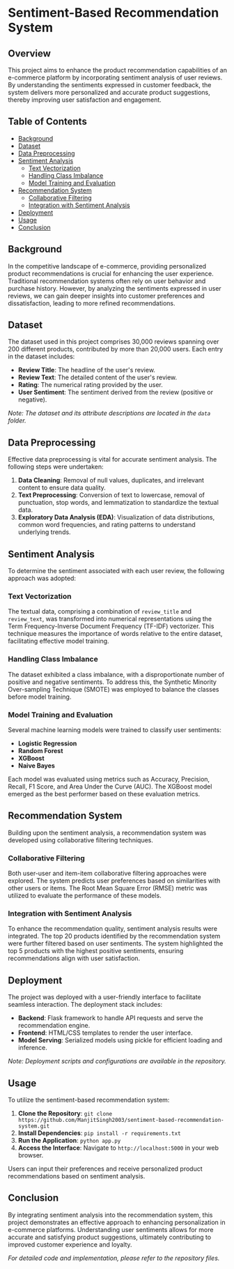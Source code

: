 # Sentiment-Based Recommendation System

## Overview

This project aims to enhance the product recommendation capabilities of an e-commerce platform by incorporating sentiment analysis of user reviews. By understanding the sentiments expressed in customer feedback, the system delivers more personalized and accurate product suggestions, thereby improving user satisfaction and engagement.

## Table of Contents

- [Background](#background)
- [Dataset](#dataset)
- [Data Preprocessing](#data-preprocessing)
- [Sentiment Analysis](#sentiment-analysis)
  - [Text Vectorization](#text-vectorization)
  - [Handling Class Imbalance](#handling-class-imbalance)
  - [Model Training and Evaluation](#model-training-and-evaluation)
- [Recommendation System](#recommendation-system)
  - [Collaborative Filtering](#collaborative-filtering)
  - [Integration with Sentiment Analysis](#integration-with-sentiment-analysis)
- [Deployment](#deployment)
- [Usage](#usage)
- [Conclusion](#conclusion)

## Background

In the competitive landscape of e-commerce, providing personalized product recommendations is crucial for enhancing the user experience. Traditional recommendation systems often rely on user behavior and purchase history. However, by analyzing the sentiments expressed in user reviews, we can gain deeper insights into customer preferences and dissatisfaction, leading to more refined recommendations.

## Dataset

The dataset used in this project comprises 30,000 reviews spanning over 200 different products, contributed by more than 20,000 users. Each entry in the dataset includes:

- **Review Title**: The headline of the user's review.
- **Review Text**: The detailed content of the user's review.
- **Rating**: The numerical rating provided by the user.
- **User Sentiment**: The sentiment derived from the review (positive or negative).

*Note: The dataset and its attribute descriptions are located in the `data` folder.*

## Data Preprocessing

Effective data preprocessing is vital for accurate sentiment analysis. The following steps were undertaken:

1. **Data Cleaning**: Removal of null values, duplicates, and irrelevant content to ensure data quality.
2. **Text Preprocessing**: Conversion of text to lowercase, removal of punctuation, stop words, and lemmatization to standardize the textual data.
3. **Exploratory Data Analysis (EDA)**: Visualization of data distributions, common word frequencies, and rating patterns to understand underlying trends.

## Sentiment Analysis

To determine the sentiment associated with each user review, the following approach was adopted:

### Text Vectorization

The textual data, comprising a combination of `review_title` and `review_text`, was transformed into numerical representations using the Term Frequency-Inverse Document Frequency (TF-IDF) vectorizer. This technique measures the importance of words relative to the entire dataset, facilitating effective model training.

### Handling Class Imbalance

The dataset exhibited a class imbalance, with a disproportionate number of positive and negative sentiments. To address this, the Synthetic Minority Over-sampling Technique (SMOTE) was employed to balance the classes before model training.

### Model Training and Evaluation

Several machine learning models were trained to classify user sentiments:

- **Logistic Regression**
- **Random Forest**
- **XGBoost**
- **Naive Bayes**

Each model was evaluated using metrics such as Accuracy, Precision, Recall, F1 Score, and Area Under the Curve (AUC). The XGBoost model emerged as the best performer based on these evaluation metrics.

## Recommendation System

Building upon the sentiment analysis, a recommendation system was developed using collaborative filtering techniques.

### Collaborative Filtering

Both user-user and item-item collaborative filtering approaches were explored. The system predicts user preferences based on similarities with other users or items. The Root Mean Square Error (RMSE) metric was utilized to evaluate the performance of these models.

### Integration with Sentiment Analysis

To enhance the recommendation quality, sentiment analysis results were integrated. The top 20 products identified by the recommendation system were further filtered based on user sentiments. The system highlighted the top 5 products with the highest positive sentiments, ensuring recommendations align with user satisfaction.

## Deployment

The project was deployed with a user-friendly interface to facilitate seamless interaction. The deployment stack includes:

- **Backend**: Flask framework to handle API requests and serve the recommendation engine.
- **Frontend**: HTML/CSS templates to render the user interface.
- **Model Serving**: Serialized models using pickle for efficient loading and inference.

*Note: Deployment scripts and configurations are available in the repository.*

## Usage

To utilize the sentiment-based recommendation system:

1. **Clone the Repository**: `git clone https://github.com/ManjitSingh2003/sentiment-based-recommendation-system.git`
2. **Install Dependencies**: `pip install -r requirements.txt`
3. **Run the Application**: `python app.py`
4. **Access the Interface**: Navigate to `http://localhost:5000` in your web browser.

Users can input their preferences and receive personalized product recommendations based on sentiment analysis.

## Conclusion

By integrating sentiment analysis into the recommendation system, this project demonstrates an effective approach to enhancing personalization in e-commerce platforms. Understanding user sentiments allows for more accurate and satisfying product suggestions, ultimately contributing to improved customer experience and loyalty.

*For detailed code and implementation, please refer to the repository files.* 
